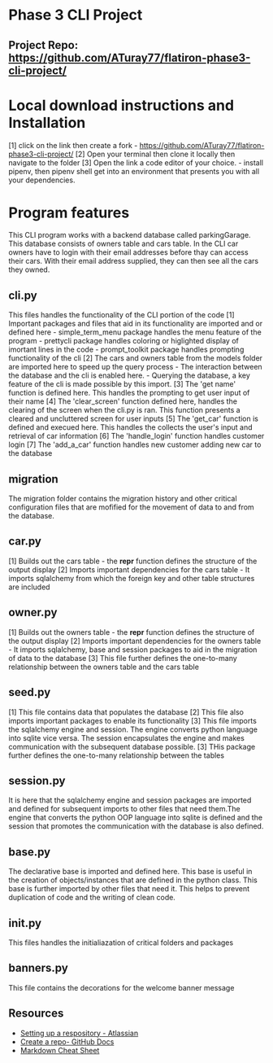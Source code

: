 # Phase 3 CLI Project
## Project Repo: https://github.com/ATuray77/flatiron-phase3-cli-project/
# Local download instructions and Installation
[1] click on the link then create a fork 
    - https://github.com/ATuray77/flatiron-phase3-cli-project/
[2] Open your terminal then clone it locally then navigate to the folder
[3] Open the link a code editor of your choice.
    - install pipenv, then pipenv shell get into an environment that presents you with all your dependencies. 


# Program features
This CLI program works with a backend database called parkingGarage. This database consists of owners table and cars table. In the CLI car owners have to login with their email addresses before thay can access their cars. With their email address supplied, they can then see all the cars they owned. 
## cli.py
This files handles the functionality of the CLI portion of the code
[1] Important packages and files that aid in its functionality are imported and or defined here
    - simple_term_menu package handles the menu feature of the program
    - prettycli package handles coloring or higlighted display of imortant lines in the code
    - prompt_toolkit package handles prompting functionality of the cli
[2] The cars and owners table from the models folder are imported here to speed up the query process
    - The interaction between the database and the cli is enabled here. 
    - Querying the database, a key feature of the cli is made possible by this import.
[3] The 'get name' function is defined here. This handles the prompting to get user input of their name
[4] The 'clear_screen' function defined here, handles the clearing of the screen when the cli.py is ran. This    function presents a cleared and uncluttered screen for user inputs
[5] The 'get_car' function is defined and execued here. This handles the collects the user's input and retrieval of car information
[6] The 'handle_login' function handles customer login
[7] The 'add_a_car' function handles new customer adding new car to the database


## migration
The migration folder contains the migration history and other critical configuration files that are mofified for the movement of data to and from the database. 

## car.py
[1] Builds out the cars table
    - the __repr__ function defines the structure of the output display
[2] Imports important dependencies for the cars table
    - It imports sqlalchemy from which the foreign key and other table structures are included
    
## owner.py
[1] Builds out the owners table
    - the __repr__ function defines the structure of the output display
[2] Imports important dependencies for the owners table
    - It imports sqlalchemy, base and session packages to aid in the migration of data to the database
[3] This file further defines the one-to-many relationship between the owners table and the cars table
## seed.py
[1] This file contains data that populates the database
[2] This file also imports important packages to enable its functionality
[3] This file imports the sqlalchemy engine and session. The engine converts python language into sqlite vice versa. The session encapsulates the engine and makes communication with the subsequent database possible. 
[3] THis package further defines the one-to-many relationship between the tables
## session.py
It is here that the sqlalchemy engine and session packages are imported and defined for subsequent imports to other files that need them.The engine that converts the python OOP language into sqlite is defined and the session that promotes the communication with the database is also defined. 
## base.py
The declarative base is imported and defined here. This base is useful in the creation of objects/instances that are defined in the python class. This base is further imported by other files that need it. This helps to prevent duplication of code and the writing of clean code. 
## __init__.py
This files handles the initialiazation of critical folders and packages

## banners.py
This file contains the decorations for the welcome banner message

## Resources

- [Setting up a respository - Atlassian](https://www.atlassian.com/git/tutorials/setting-up-a-repository)
- [Create a repo- GitHub Docs](https://docs.github.com/en/get-started/quickstart/create-a-repo)
- [Markdown Cheat Sheet](https://www.markdownguide.org/cheat-sheet/)
